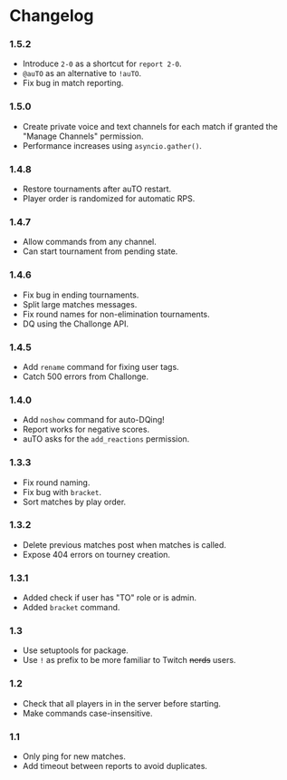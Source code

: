 # Changelog

### 1.5.2
* Introduce `2-0` as a shortcut for `report 2-0`.
* `@auTO` as an alternative to `!auTO`.
* Fix bug in match reporting.

### 1.5.0
* Create private voice and text channels for each match if granted the "Manage Channels"
  permission.
* Performance increases using `asyncio.gather()`.

### 1.4.8
* Restore tournaments after auTO restart.
* Player order is randomized for automatic RPS.

### 1.4.7
* Allow commands from any channel.
* Can start tournament from pending state.

### 1.4.6
* Fix bug in ending tournaments.
* Split large matches messages.
* Fix round names for non-elimination tournaments.
* DQ using the Challonge API.

### 1.4.5
* Add `rename` command for fixing user tags.
* Catch 500 errors from Challonge.

### 1.4.0
* Add `noshow` command for auto-DQing!
* Report works for negative scores.
* auTO asks for the `add_reactions` permission.

### 1.3.3
* Fix round naming.
* Fix bug with `bracket`.
* Sort matches by play order.

### 1.3.2
* Delete previous matches post when matches is called.
* Expose 404 errors on tourney creation.

### 1.3.1
* Added check if user has "TO" role or is admin.
* Added `bracket` command.

### 1.3
* Use setuptools for package.
* Use `!` as prefix to be more familiar to Twitch ~~nerds~~ users.

### 1.2
* Check that all players in in the server before starting.
* Make commands case-insensitive.

### 1.1
* Only ping for new matches.
* Add timeout between reports to avoid duplicates.
